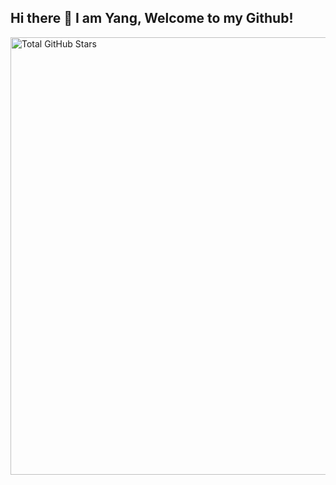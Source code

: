## Hi there 👋 I am Yang, Welcome to my Github!
<!-- 显示 GitHub 累积 star 数，通过 width 属性调整大小 -->

<img src="https://github-readme-stats.vercel.app/api?username=AZYoung233&count_private=true&show_icons=true&include_all_commits=true&theme=default&hide=issues,contribs" width="700" alt="Total GitHub Stars">
<!--
**AZYoung233/AZYoung233** is a ✨ _special_ ✨ repository because its `README.md` (this file) appears on your GitHub profile.

Here are some ideas to get you started:

- 🔭 I’m currently working on ...
- 🌱 I’m currently learning ...
- 👯 I’m looking to collaborate on ...
- 🤔 I’m looking for help with ...
- 💬 Ask me about ...
- 📫 How to reach me: ...
- 😄 Pronouns: ...
- ⚡ Fun fact: ...
-->
